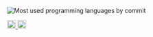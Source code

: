 <!-- 使用言語割合グラフ -->
<!-- 言語使用割合（円グラフ風） -->
<p align="left">
  <img src="https://github-profile-summary-cards.vercel.app/api/cards/most-commit-language?username=KKAWAI1998&theme=dracula"
       alt="Most used programming languages by commit" />
</p>



<p align="left">
  <a href="https://github.com/KKAWAI1998">
    <img height="20" src="https://komarev.com/ghpvc/?username=KKAWAI1998" />
  </a>
  <a href="https://github.com/KKAWAI1998">
    <img height="20" src="https://img.shields.io/github/followers/KKAWAI1998?label=follow&logo=github&style=flat" />
  </a>
</p>

